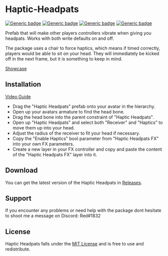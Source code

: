 # Haptic-Headpats
[![Generic badge](https://img.shields.io/badge/Unity-2019.4.31f1-informational.svg)](https://unity3d.com/unity/whats-new/2019.4.31)
[![Generic badge](https://img.shields.io/badge/SDK-AvatarSDK3-informational.svg)](https://vrchat.com/home/download)
[![Generic badge](https://img.shields.io/badge/License-MIT-informational.svg)](https://github.com/hfcRed/Haptic-Headpats/blob/main/LICENSE)
[![Generic badge](https://img.shields.io/github/downloads/hfcRed/Haptic-Headpats/total?label=Downloads)](https://github.com/hfcRed/Haptic-Headpats/releases/latest)

Prefab that will make other players controllers vibrate when giving you headpats. 
Works with both write defaults on and off.

The package uses a chair to force haptics, which means if timed correctly, players would be able to sit on your head. They will immediately be kicked off in the next frame, but it is something to keep in mind.

[Showcase](placeholder)

## Installation

[Video Guide](https://youtu.be/b-pRDLDCASk)

* Drag the "Haptic Headpats" prefab onto your avatar in the hierarchy.
* Open up your avatars armature to find the head bone.
* Drag the head bone into the parent constraint of "Haptic Headpats".
* Open up "Haptic Headpats" and select both "Receiver" and "Haptics" to move them up into your head.
* Adjust the radius of the receiver to fit your head if necessary.
* Copy the "Enable Haptics" bool parameter from "Haptic Headpats FX" into your own FX parameters.
* Create a new layer in your FX controller and copy and paste the content of the "Haptic Headpats FX" layer into it.

## Download

You can get the latest version of the Haptic Headpats in [Releases](https://github.com/hfcRed/Haptic-Headpats/releases/latest).

## Support

If you encounter any problems or need help with the package dont hesitate to shoot me a message on Discord:
Red#1832

## License

Haptic Headpats falls under the [MIT License](https://github.com/hfcRed/Haptic-Headpats/blob/main/LICENSE) and is free to use and redistribute.
